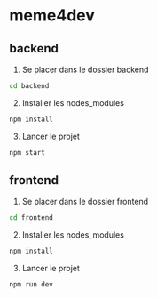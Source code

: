 # meme4dev

## backend
1. Se placer dans le dossier backend
```bash
cd backend
```

2. Installer les nodes_modules 
```bash
npm install
```

3. Lancer le projet
```bash
npm start
```

## frontend
1. Se placer dans le dossier frontend
```bash
cd frontend
```

2. Installer les nodes_modules
```bash
npm install
```

3. Lancer le projet
```bash
npm run dev
```